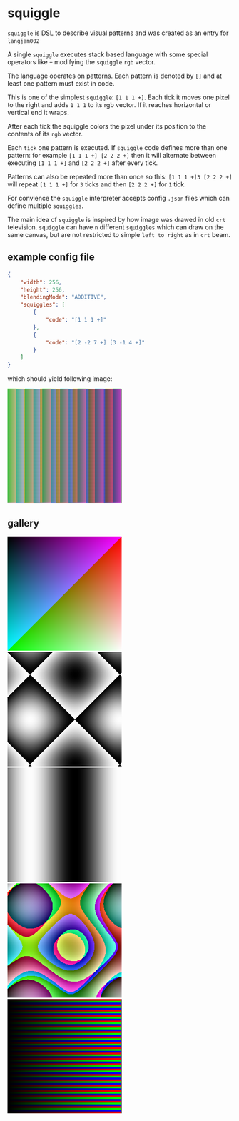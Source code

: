 # squiggle

`squiggle` is DSL to describe visual patterns and was created as an entry for `langjam002`

A single `squiggle` executes stack based language with some special operators like `+` modifying the `squiggle` `rgb` vector.

The language operates on patterns. Each pattern is denoted by `[]` and at least one pattern must exist in code.

This is one of the simplest `squiggle`: `[1 1 1 +]`. Each tick it moves one pixel to the right and adds `1 1 1` to its rgb vector. 
If it reaches horizontal or vertical end it wraps. 

After each tick the squiggle colors the pixel under its position to the contents of its `rgb` vector.

Each `tick` one pattern is executed. If `squiggle` code defines more than one pattern: for example `[1 1 1 +] [2 2 2 +]` then it will alternate
between executing `[1 1 1 +]` and `[2 2 2 +]` after every tick. 

Patterns can also be repeated more than once so this:
`[1 1 1 +]3 [2 2 2 +]` will repeat `[1 1 1 +]` for `3` ticks and then `[2 2 2 +]` for `1` tick.

For convience the `squiggle` interpreter accepts config `.json` files which can define multiple `squiggles`.

The main idea of `squiggle` is inspired by how image was drawed in old `crt` television.
`squiggle` can have `n` different `squiggles` which can draw on the same canvas, but are not restricted to simple `left to right` as in `crt` beam.

## example config file

```json
{
    "width": 256,
    "height": 256,
    "blendingMode": "ADDITIVE",
    "squiggles": [
        {
            "code": "[1 1 1 +]"
        },
        {
            "code": "[2 -2 7 +] [3 -1 4 +]"
        }
    ]
}
```

which should yield following image:

![example image](gallery/example.png)

## gallery

![](gallery/position_dependent.png)
![](gallery/periodic_subtracted.png)
![](gallery/periodic.png)
![](gallery/periodic_and_positional_blend.png)
![](gallery/basic_repetitions.png)